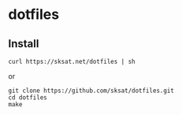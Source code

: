 # dotfiles

## Install
```
curl https://sksat.net/dotfiles | sh
```

or

```
git clone https://github.com/sksat/dotfiles.git
cd dotfiles
make
```
